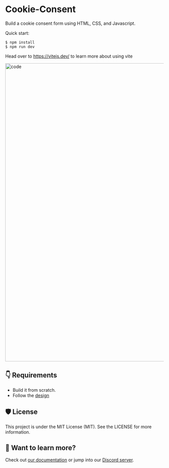 # Cookie-Consent

Build a cookie consent form using HTML, CSS, and Javascript.

Quick start:

```
$ npm install
$ npm run dev
````

Head over to https://vitejs.dev/ to learn more about using vite


<img width="944" alt="code" src="https://github.com/JavascriptDon/Javascript-Fundamentals/assets/101202952/c1cc3bb6-3e01-4e21-96d7-b6ffaabdd539">


## 👇 Requirements

- Build it from scratch. 
- Follow the [design](https://www.figma.com/file/hE5klIn1AEQ9XWZWmurs7y/Learning-Journal%2FBlog?type=design&node-id=0-1&t=9jTBcVRdwBeOetzc-0)


## 🛡️ License

This project is under the MIT License (MIT). See the LICENSE for more information.

## 👀 Want to learn more?

Check out [our documentation](https://docs.astro.build) or jump into our [Discord server](https://astro.build/chat).

